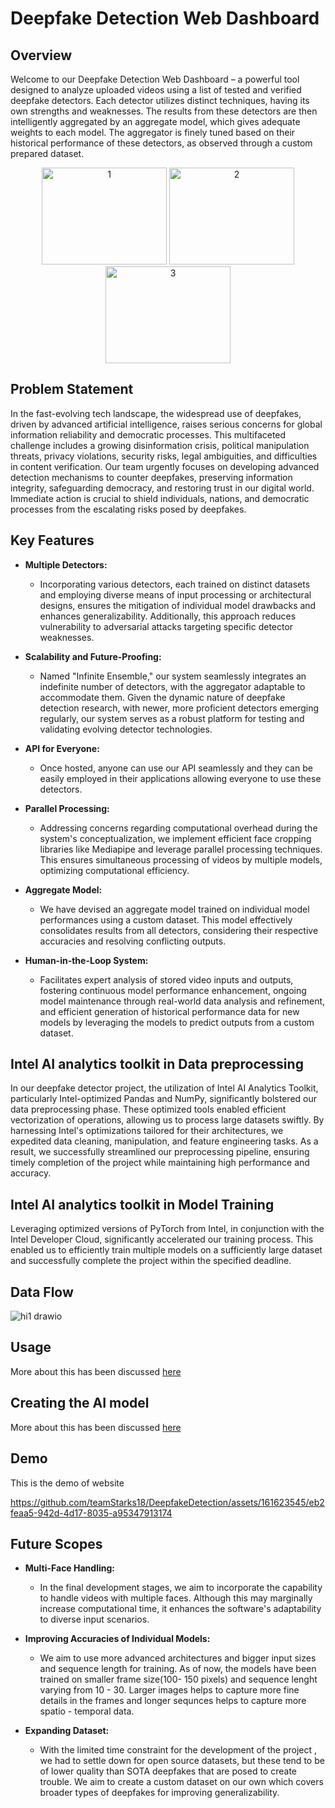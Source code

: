 # Deepfake Detection Web Dashboard

## Overview

Welcome to our Deepfake Detection Web Dashboard – a powerful tool designed to analyze uploaded videos using a list of tested and verified deepfake detectors. Each detector utilizes distinct techniques, having its own strengths and weaknesses. The results from these detectors are then intelligently aggregated by an aggregate model, which gives adequate weights to each model. The aggregator is finely tuned based on their historical performance of these detectors, as observed through a custom prepared dataset.


<div align="center">
  <img src="https://github.com/teamStarks18/DeepfakeDetection/blob/main/images/1.jpg" alt="1" width="200" height="155"/>
  <img src="https://github.com/teamStarks18/DeepfakeDetection/blob/main/images/2.jpg" alt="2" width="200" height="155"/>
  <img src="https://github.com/teamStarks18/DeepfakeDetection/blob/main/images/3.jpg" alt="3" width="200" height="155"/>
</div>

## Problem Statement
In the fast-evolving tech landscape, the widespread use of deepfakes, driven by advanced artificial intelligence, raises serious concerns for global information reliability 
and democratic processes. This multifaceted challenge 
includes a growing disinformation crisis, political 
manipulation threats, privacy violations, security risks, 
legal ambiguities, and difficulties in content verification. 
Our team urgently focuses on developing advanced 
detection mechanisms to counter deepfakes, preserving 
information integrity, safeguarding democracy, and 
restoring trust in our digital world. Immediate action is 
crucial to shield individuals, nations, and democratic 
processes from the escalating risks posed by deepfakes.





## Key Features


- **Multiple Detectors:**
  - Incorporating various detectors, each trained on distinct datasets and employing diverse means of input processing or architectural designs, ensures the mitigation of individual model drawbacks and enhances generalizability. Additionally, this approach reduces vulnerability to adversarial attacks targeting specific detector weaknesses.

- **Scalability and Future-Proofing:**
  - Named "Infinite Ensemble," our system seamlessly integrates an indefinite number of detectors, with the aggregator adaptable to accommodate them. Given the dynamic nature of deepfake detection research, with newer, more proficient detectors emerging regularly, our system serves as a robust platform for testing and validating evolving detector technologies.

- **API for Everyone:**
  -  Once hosted, anyone can use our API seamlessly and they can be easily employed in their applications allowing everyone to use these detectors.

- **Parallel Processing:**
  - Addressing concerns regarding computational overhead during the system's conceptualization, we implement efficient face cropping libraries like Mediapipe and leverage parallel processing techniques. This ensures simultaneous processing of videos by multiple models, optimizing computational efficiency.

- **Aggregate Model:**
  - We have devised an aggregate model trained on individual model performances using a custom dataset. This model effectively consolidates results from all detectors, considering their respective accuracies and resolving conflicting outputs.

- **Human-in-the-Loop System:**
  - Facilitates expert analysis of stored video inputs and outputs, fostering continuous model performance enhancement, ongoing model maintenance through real-world data analysis and refinement, and efficient generation of historical performance data for new models by leveraging the models to predict outputs from a custom dataset.

## Intel AI analytics toolkit in Data preprocessing
In our deepfake detector project, the utilization of Intel AI Analytics Toolkit, particularly Intel-optimized Pandas and NumPy, significantly bolstered our data preprocessing phase. These optimized tools enabled efficient vectorization of operations, allowing us to process large datasets swiftly. By harnessing Intel's optimizations tailored for their architectures, we expedited data cleaning, manipulation, and feature engineering tasks. As a result, we successfully streamlined our preprocessing pipeline, ensuring timely completion of the project while maintaining high performance and accuracy.

## Intel AI analytics toolkit in Model Training
Leveraging optimized versions of PyTorch from Intel, in conjunction with the Intel Developer Cloud, significantly accelerated our training process. This enabled us to efficiently train multiple models on a sufficiently large dataset and successfully complete the project within the specified deadline.

## Data Flow

![hi1 drawio](https://github.com/teamStarks18/DeepfakeDetection/assets/161623545/b714aadc-d592-4f9b-bc67-d294357912ea)




## Usage
More about this has been discussed [here](https://github.com/teamStarks18/DeepfakeDetection/blob/main/App/Readme.md)



## Creating the AI model
More about this has been discussed [here](https://github.com/teamStarks18/DeepfakeDetection/blob/main/Model%20Creation/ReadME.md)

## Demo
This is the demo of website


https://github.com/teamStarks18/DeepfakeDetection/assets/161623545/eb2feaa5-942d-4d17-8035-a95347913174



## Future Scopes

- **Multi-Face Handling:**
  - In the final development stages, we aim to incorporate the capability to handle videos with multiple faces. Although this may marginally increase computational time, it enhances the software's adaptability to diverse input scenarios.

- **Improving Accuracies of Individual Models:**
   - We aim to use more advanced architectures and bigger input sizes and sequence length for training. As of now, the models have been trained on smaller frame size(100- 150 pixels) and sequence lenght varying from 10 - 30. Larger images helps to capture more fine details in the frames and longer sequnces helps to capture more spatio - temporal data.

- **Expanding Dataset:**
  - With the limited time constraint for the development of the project , we had to settle down for open source datasets, but these tend to be of lower quality than SOTA deepfakes that are posed to create trouble. We aim to create a custom dataset on our own which covers broader types of deepfakes for improving generalizability.
  
